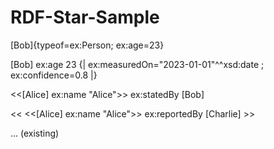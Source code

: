 # RDF-Star-Sample

[Bob]{typeof=ex:Person; ex:age=23}

[Bob] ex:age 23 {| ex:measuredOn="2023-01-01"^^xsd:date ; ex:confidence=0.8 |}

<<[Alice] ex:name "Alice">> ex:statedBy [Bob]

<< <<[Alice] ex:name "Alice">> ex:reportedBy [Charlie] >>

<!-- This file uses Markdown-LD syntax. Parse with markdownld library: https://github.com/yourusername/markdownld -->

[ex]: http://example.org/

... (existing)